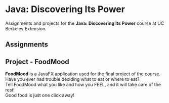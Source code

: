 # Java: Discovering Its Power
Assignments and projects for the **Java: Discovering Its Power** course at UC Berkeley Extension.
## Assignments
## Project - FoodMood
**FoodMood** is a JavaFX application used for the final project of the course.  
Have you ever had trouble deciding what to eat or where to eat?  
Tell FoodMood what you like and how you FEEL, and it will take care of the rest!  
Good food is just one click away!  
